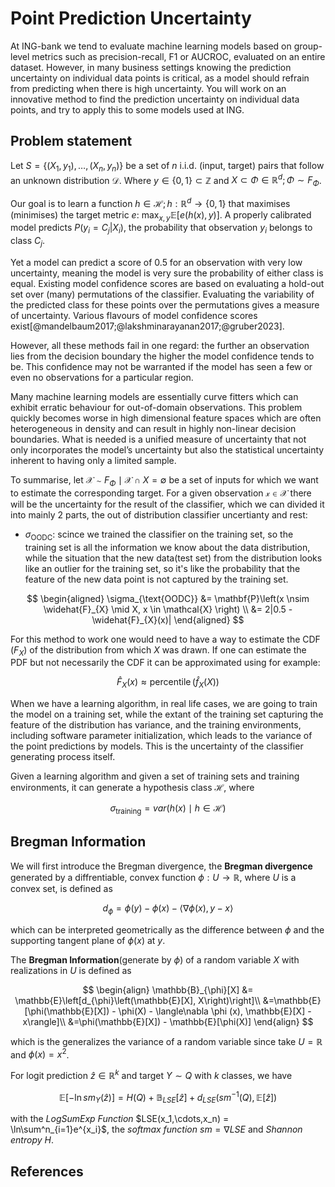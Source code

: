 # Point Prediction Uncertainty

At ING-bank we tend to evaluate machine learning models based on group-level metrics such as precision-recall, F1 or AUCROC, evaluated on an entire dataset.
However, in many business settings knowing the prediction uncertainty on individual data points is critical, as a model should refrain from predicting when there is high uncertainty. 
You will work on an innovative method to find the prediction uncertainty on individual data points, and try to apply this to some models used at ING.

## Problem statement

Let $S = \{(X_1, y_1), \dots, (X_n, y_n)\}$ be a set of $n$ i.i.d. (input, target) pairs that follow an unknown distribution $\mathcal{D}$.
Where $y \in \{0, 1\} \subset \mathbb{Z}$ and $X \subset \Phi \in \mathbb{R}^{d}; \Phi \sim F_{\Phi}$.


Our goal is to learn a function $h \in \mathcal{H}; h: \mathbb{R}^{d} \to \{0, 1\}$ that maximises (minimises) the target metric $e$: $\operatorname{max}_{x, y}\mathbb{E}[e(h(x), y)]$. 
A properly calibrated model predicts $P(y_i = C_j | X_i)$, the probability that observation $y_i$ belongs to class $C_j$.


Yet a model can predict a score of 0.5 for an observation with very low uncertainty, meaning the model is very sure the probability of either class is equal.
Existing model confidence scores are based on evaluating a hold-out set over (many) permutations of the classifier.
Evaluating the variability of the predicted class for these points over the permutations gives a measure of uncertainty.
Various flavours of model confidence scores exist[@mandelbaum2017;@lakshminarayanan2017;@gruber2023].


However, all these methods fail in one regard: the further an observation lies from the decision boundary the higher the model confidence tends to be.
This confidence may not be warranted if the model has seen a few or even no observations for a particular region.


Many machine learning models are essentially curve fitters which can exhibit erratic behaviour for out-of-domain observations.
This problem quickly becomes worse in high dimensional feature spaces which are often heterogeneous in density and can result in highly non-linear decision boundaries. 
What is needed is a unified measure of uncertainty that not only incorporates the model’s uncertainty but also the statistical uncertainty inherent to having only a limited sample.


To summarise, let $\mathcal{X} \sim F_{\Phi} \mid \mathcal{X} \cap X = \emptyset$ be a set of inputs for which we want to estimate the corresponding target.
For a given observation $\mathcal{x} \in \mathcal{X}$ there will be the uncertainty for the result of the classifier, which we can divided it into mainly 2 parts, the out of distribution classifier uncertianty and rest:


* $\sigma_{\mathrm{OODC}}$: scince we trained the classifier on the training set, so the training set is all the information we know about the data distribution, while the situation that the new data(test set) from the distribution looks like an outlier for the training set, so it's like the probability that the feature of the new data point is not captured by the training set.

$$
\begin{aligned}
\sigma_{\text{OODC}} &= \mathbf{P}\left(x \nsim \widehat{F}_{X} \mid X, x \in \mathcal{X} \right) \\
&= 2|0.5 - \widehat{F}_{X}(x)|
\end{aligned}
$$

For this method to work one would need to have a way to estimate the CDF ($F_{X}$) of the distribution from which $X$ was drawn.
If one can estimate the PDF but not necessarily the CDF it can be approximated using for example: 

$$
\widehat{F}_{X}(x) \approx \operatorname{percentile}(\hat{f}_{X}(X))
$$

When we have a learning algorithm, in real life cases, we are going to train the model on a training set, while the extant of the training set capturing the feature of the distribution has variance, and the training environments, including software parameter initialization, which leads to the variance of the point predictions by models. This is the uncertainty of the classifier generating process itself. 

Given a learning algorithm and given a set of training sets and training environments, it can generate a hypothesis class $\mathcal{H}$, where 

$$
\sigma_{\mathrm{training}} = var(h(x) \mid h \in \mathcal{H})
$$

## Bregman Information

We will first introduce the Bregman divergence, the  **Bregman divergence** generated by a diffrentiable, convex function $\phi:U \to \mathbb{R}$, where $U$ is a convex set, is defined as

$$
d_{\phi} = \phi(y) - \phi(x) - \langle\nabla \phi (x), y - x\rangle
$$

which can be interpreted geometrically as the difference between $\phi$ and the supporting tangent plane of $\phi(x)$ at $y$.

The **Bregman Information**(generate by $\phi$) of a random variable $X$ with realizations in $U$ is defined as

$$
\begin{align}
\mathbb{B}_{\phi}[X] &= \mathbb{E}\left[d_{\phi}\left(\mathbb{E}[X], X\right)\right]\\
&=\mathbb{E}[\phi(\mathbb{E}[X]) - \phi(X) - \langle\nabla \phi (x), \mathbb{E}[X] - x\rangle]\\
&=\phi(\mathbb{E}[X]) - \mathbb{E}[\phi(X)]
\end{align}
$$

which is the generalizes the variance of a random variable since take $U = \mathbb{R}$ and $\phi(x) = x^2$.

For logit prediction $\hat{z} \in \mathbb{R}^k$ and target $Y \sim Q$ with $k$ classes, we have

$$
\mathbb{E}[-\ln sm_Y(\hat{z})] = H(Q) + \mathbb{B}_{LSE}[\hat{z}] + d_{LSE}(sm^{-1}(Q),\mathbb{E}[\hat{z}])
$$

with the *LogSumExp Function* $LSE(x_1,\cdots,x_n) = \ln\sum^n_{i=1}e^{x_i}$, the *softmax function* $sm = \nabla LSE$ and *Shannon entropy* $H$. 

## References

